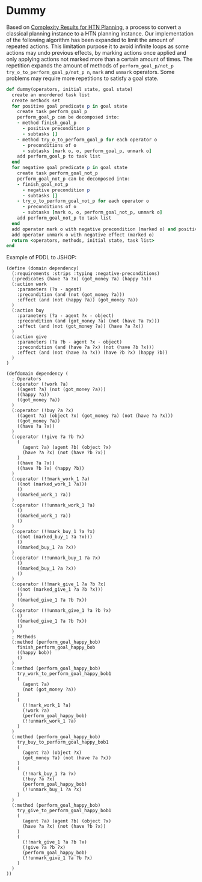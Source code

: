 # Dummy
Based on [Complexity Results for HTN Planning](https://pdfs.semanticscholar.org/fa4e/c2d29c9942ad290e6ac485e9d2c93f842d1c.pdf), a process to convert a classical planning instance to a HTN planning instance.
Our implementation of the following algorithm has been expanded to limit the amount of repeated actions.
This limitation purpose it to avoid infinite loops as some actions may undo previous effects, by marking actions once applied and only applying actions not marked more than a certain amount of times.
The repetition expands the amount of methods of ``perform_goal_p/not_p try_o_to_perform_goal_p/not_p n``, ``mark`` and ``unmark`` operators.
Some problems may require more repetitions to satisfy a goal state.

```Ruby
def dummy(operators, initial state, goal state)
  create an unordered task list
  create methods set
  for positive goal predicate p in goal state
    create task perform_goal_p
    perform_goal_p can be decomposed into:
    - method finish_goal_p
      - positive precondition p
      - subtasks []
    - method try_o_to_perform_goal_p for each operator o
      - preconditions of o
      - subtasks [mark o, o, perform_goal_p, unmark o]
    add perform_goal_p to task list
  end
  for negative goal predicate p in goal state
    create task perform_goal_not_p
    perform_goal_not_p can be decomposed into:
    - finish_goal_not_p
      - negative precondition p
      - subtasks []
    - try_o_to_perform_goal_not_p for each operator o
      - preconditions of o
      - subtasks [mark o, o, perform_goal_not_p, unmark o]
    add perform_goal_not_p to task list
  end
  add operator mark o with negative precondition (marked o) and positive effect (marked o)
  add operator unmark o with negative effect (marked o)
  return <operators, methods, initial state, task list>
end
```

Example of PDDL to JSHOP:

```Lisp
(define (domain dependency)
  (:requirements :strips :typing :negative-preconditions)
  (:predicates (have ?a ?x) (got_money ?a) (happy ?a))
  (:action work
    :parameters (?a - agent)
    :precondition (and (not (got_money ?a)))
    :effect (and (not (happy ?a)) (got_money ?a))
  )
  (:action buy
    :parameters (?a - agent ?x - object)
    :precondition (and (got_money ?a) (not (have ?a ?x)))
    :effect (and (not (got_money ?a)) (have ?a ?x))
  )
  (:action give
    :parameters (?a ?b - agent ?x - object)
    :precondition (and (have ?a ?x) (not (have ?b ?x)))
    :effect (and (not (have ?a ?x)) (have ?b ?x) (happy ?b))
  )
)
```

```Lisp
(defdomain dependency (
  ; Operators
  (:operator (!work ?a)
    ((agent ?a) (not (got_money ?a)))
    ((happy ?a))
    ((got_money ?a))
  )
  (:operator (!buy ?a ?x)
    ((agent ?a) (object ?x) (got_money ?a) (not (have ?a ?x)))
    ((got_money ?a))
    ((have ?a ?x))
  )
  (:operator (!give ?a ?b ?x)
    (
      (agent ?a) (agent ?b) (object ?x)
      (have ?a ?x) (not (have ?b ?x))
    )
    ((have ?a ?x))
    ((have ?b ?x) (happy ?b))
  )
  (:operator (!!mark_work_1 ?a)
    ((not (marked_work_1 ?a)))
    ()
    ((marked_work_1 ?a))
  )
  (:operator (!!unmark_work_1 ?a)
    ()
    ((marked_work_1 ?a))
    ()
  )
  (:operator (!!mark_buy_1 ?a ?x)
    ((not (marked_buy_1 ?a ?x)))
    ()
    ((marked_buy_1 ?a ?x))
  )
  (:operator (!!unmark_buy_1 ?a ?x)
    ()
    ((marked_buy_1 ?a ?x))
    ()
  )
  (:operator (!!mark_give_1 ?a ?b ?x)
    ((not (marked_give_1 ?a ?b ?x)))
    ()
    ((marked_give_1 ?a ?b ?x))
  )
  (:operator (!!unmark_give_1 ?a ?b ?x)
    ()
    ((marked_give_1 ?a ?b ?x))
    ()
  )
  ; Methods
  (:method (perform_goal_happy_bob)
    finish_perform_goal_happy_bob
    ((happy bob))
    ()
  )
  (:method (perform_goal_happy_bob)
    try_work_to_perform_goal_happy_bob1
    (
      (agent ?a)
      (not (got_money ?a))
    )
    (
      (!!mark_work_1 ?a)
      (!work ?a)
      (perform_goal_happy_bob)
      (!!unmark_work_1 ?a)
    )
  )
  (:method (perform_goal_happy_bob)
    try_buy_to_perform_goal_happy_bob1
    (
      (agent ?a) (object ?x)
      (got_money ?a) (not (have ?a ?x))
    )
    (
      (!!mark_buy_1 ?a ?x)
      (!buy ?a ?x)
      (perform_goal_happy_bob)
      (!!unmark_buy_1 ?a ?x)
    )
  )
  (:method (perform_goal_happy_bob)
    try_give_to_perform_goal_happy_bob1
    (
      (agent ?a) (agent ?b) (object ?x)
      (have ?a ?x) (not (have ?b ?x))
    )
    (
      (!!mark_give_1 ?a ?b ?x)
      (!give ?a ?b ?x)
      (perform_goal_happy_bob)
      (!!unmark_give_1 ?a ?b ?x)
    )
  )
))
```